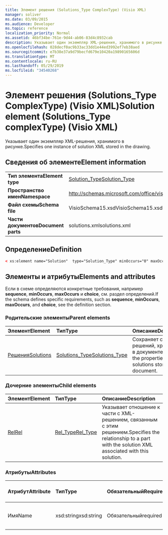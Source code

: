 ```yaml
---
title: Элемент решения (Solutions_Type ComplexType) (Visio XML)
manager: soliver
ms.date: 03/09/2015
ms.audience: Developer
ms.topic: reference
localization_priority: Normal
ms.assetid: 46bf34be-761e-9d44-ab06-83d4c8932cab
description: Указывает один экземпляр XML-решения, хранимого в рисунке.
ms.openlocfilehash: 028decf0ac9b33ac33dd1e44ed3992ef7eb38aed
ms.sourcegitcommit: e7b38e37a9d79becfd679e10420a19890165606d
ms.translationtype: MT
ms.contentlocale: ru-RU
ms.lasthandoff: 05/29/2019
ms.locfileid: "34540268"
---
```

# <a name="solution-element-solutions_type-complextype-visio-xml"></a><span data-ttu-id="9c2e5-103">Элемент решения (Solutions_Type ComplexType) (Visio XML)</span><span class="sxs-lookup"><span data-stu-id="9c2e5-103">Solution element (Solutions_Type complexType) (Visio XML)</span></span>

<span data-ttu-id="9c2e5-104">Указывает один экземпляр XML-решения, хранимого в рисунке.</span><span class="sxs-lookup"><span data-stu-id="9c2e5-104">Specifies one instance of solution XML stored in the drawing.</span></span>
  
## <a name="element-information"></a><span data-ttu-id="9c2e5-105">Сведения об элементе</span><span class="sxs-lookup"><span data-stu-id="9c2e5-105">Element information</span></span>

|||
|:-----|:-----|
|<span data-ttu-id="9c2e5-106">**Тип элемента**</span><span class="sxs-lookup"><span data-stu-id="9c2e5-106">**Element type**</span></span> <br/> |[<span data-ttu-id="9c2e5-107">Solution_Type</span><span class="sxs-lookup"><span data-stu-id="9c2e5-107">Solution_Type</span></span>](solution_type-complextypevisio-xml.md) <br/> |
|<span data-ttu-id="9c2e5-108">**Пространство имен**</span><span class="sxs-lookup"><span data-stu-id="9c2e5-108">**Namespace**</span></span> <br/> |http://schemas.microsoft.com/office/visio/2012/main  <br/> |
|<span data-ttu-id="9c2e5-109">**Файл схемы**</span><span class="sxs-lookup"><span data-stu-id="9c2e5-109">**Schema file**</span></span> <br/> |<span data-ttu-id="9c2e5-110">VisioSchema15.xsd</span><span class="sxs-lookup"><span data-stu-id="9c2e5-110">VisioSchema15.xsd</span></span>  <br/> |
|<span data-ttu-id="9c2e5-111">**Части документов**</span><span class="sxs-lookup"><span data-stu-id="9c2e5-111">**Document parts**</span></span> <br/> |<span data-ttu-id="9c2e5-112">solutions.xml</span><span class="sxs-lookup"><span data-stu-id="9c2e5-112">solutions.xml</span></span>  <br/> |
   
## <a name="definition"></a><span data-ttu-id="9c2e5-113">Определение</span><span class="sxs-lookup"><span data-stu-id="9c2e5-113">Definition</span></span>

```XML
< xs:element name="Solution"  type="Solution_Type" minOccurs="0" maxOccurs="unbounded" ></xs:element >
```

## <a name="elements-and-attributes"></a><span data-ttu-id="9c2e5-114">Элементы и атрибуты</span><span class="sxs-lookup"><span data-stu-id="9c2e5-114">Elements and attributes</span></span>

<span data-ttu-id="9c2e5-115">Если в схеме определяются конкретные требования, например **sequence**, **minOccurs**, **maxOccurs** и **choice**, см. раздел определений.</span><span class="sxs-lookup"><span data-stu-id="9c2e5-115">If the schema defines specific requirements, such as **sequence**, **minOccurs**, **maxOccurs**, and **choice**, see the definition section.</span></span> 
  
### <a name="parent-elements"></a><span data-ttu-id="9c2e5-116">Родительские элементы</span><span class="sxs-lookup"><span data-stu-id="9c2e5-116">Parent elements</span></span>

|<span data-ttu-id="9c2e5-117">**Элемент**</span><span class="sxs-lookup"><span data-stu-id="9c2e5-117">**Element**</span></span>|<span data-ttu-id="9c2e5-118">**Тип**</span><span class="sxs-lookup"><span data-stu-id="9c2e5-118">**Type**</span></span>|<span data-ttu-id="9c2e5-119">**Описание**</span><span class="sxs-lookup"><span data-stu-id="9c2e5-119">**Description**</span></span>|
|:-----|:-----|:-----|
|[<span data-ttu-id="9c2e5-120">Решения</span><span class="sxs-lookup"><span data-stu-id="9c2e5-120">Solutions</span></span>](solutions-elementvisio-xml.md) <br/> |[<span data-ttu-id="9c2e5-121">Solutions_Type</span><span class="sxs-lookup"><span data-stu-id="9c2e5-121">Solutions_Type</span></span>](solutions_type-complextypevisio-xml.md) <br/> |<span data-ttu-id="9c2e5-122">Сохраняет свойства решений, хранимых в документе.</span><span class="sxs-lookup"><span data-stu-id="9c2e5-122">Stores the properties of the solutions stored in the document.</span></span>  <br/> |
   
### <a name="child-elements"></a><span data-ttu-id="9c2e5-123">Дочерние элементы</span><span class="sxs-lookup"><span data-stu-id="9c2e5-123">Child elements</span></span>

|<span data-ttu-id="9c2e5-124">**Элемент**</span><span class="sxs-lookup"><span data-stu-id="9c2e5-124">**Element**</span></span>|<span data-ttu-id="9c2e5-125">**Тип**</span><span class="sxs-lookup"><span data-stu-id="9c2e5-125">**Type**</span></span>|<span data-ttu-id="9c2e5-126">**Описание**</span><span class="sxs-lookup"><span data-stu-id="9c2e5-126">**Description**</span></span>|
|:-----|:-----|:-----|
|[<span data-ttu-id="9c2e5-127">Rel</span><span class="sxs-lookup"><span data-stu-id="9c2e5-127">Rel</span></span>](rel-element-solution_type-complextypevisio-xml.md) <br/> |[<span data-ttu-id="9c2e5-128">Rel_Type</span><span class="sxs-lookup"><span data-stu-id="9c2e5-128">Rel_Type</span></span>](rel_type-complextypevisio-xml.md) <br/> |<span data-ttu-id="9c2e5-129">Указывает отношение к части с XML-решением, связанным с этим решением.</span><span class="sxs-lookup"><span data-stu-id="9c2e5-129">Specifies the relationship to a part with the solution XML associated with this solution.</span></span>  <br/> |
   
### <a name="attributes"></a><span data-ttu-id="9c2e5-130">Атрибуты</span><span class="sxs-lookup"><span data-stu-id="9c2e5-130">Attributes</span></span>

|<span data-ttu-id="9c2e5-131">**Атрибут**</span><span class="sxs-lookup"><span data-stu-id="9c2e5-131">**Attribute**</span></span>|<span data-ttu-id="9c2e5-132">**Тип**</span><span class="sxs-lookup"><span data-stu-id="9c2e5-132">**Type**</span></span>|<span data-ttu-id="9c2e5-133">**Обязательный**</span><span class="sxs-lookup"><span data-stu-id="9c2e5-133">**Required**</span></span>|<span data-ttu-id="9c2e5-134">**Описание**</span><span class="sxs-lookup"><span data-stu-id="9c2e5-134">**Description**</span></span>|<span data-ttu-id="9c2e5-135">**Возможные значения**</span><span class="sxs-lookup"><span data-stu-id="9c2e5-135">**Possible values**</span></span>|
|:-----|:-----|:-----|:-----|:-----|
|<span data-ttu-id="9c2e5-136">Имя</span><span class="sxs-lookup"><span data-stu-id="9c2e5-136">Name</span></span>  <br/> |<span data-ttu-id="9c2e5-137">xsd:string</span><span class="sxs-lookup"><span data-stu-id="9c2e5-137">xsd:string</span></span>  <br/> |<span data-ttu-id="9c2e5-138">Обязательный</span><span class="sxs-lookup"><span data-stu-id="9c2e5-138">required</span></span>  <br/> |<span data-ttu-id="9c2e5-139">Имя решения.</span><span class="sxs-lookup"><span data-stu-id="9c2e5-139">The name of the solution.</span></span>  <br/> |<span data-ttu-id="9c2e5-140">Значения типа xsd:string.</span><span class="sxs-lookup"><span data-stu-id="9c2e5-140">Values of the xsd:string type.</span></span>  <br/> |
   

